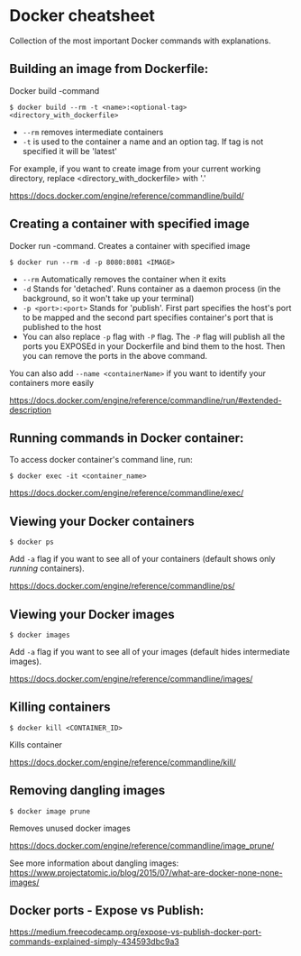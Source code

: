 # Docker cheatsheet
Collection of the most important Docker commands with explanations.


## Building an image from Dockerfile:

Docker build -command

`$ docker build --rm -t <name>:<optional-tag> <directory_with_dockerfile>`

* `--rm` removes intermediate containers
* `-t` is used to the container a name and an option tag. If tag is not specified it will be 'latest'

For example, if you want to create image from your current working directory, replace <directory_with_dockerfile> with '.'

https://docs.docker.com/engine/reference/commandline/build/

## Creating a container with specified image

Docker run -command. Creates a container with specified image

`$ docker run --rm -d -p 8080:8081 <IMAGE>`

* `--rm` Automatically removes the container when it exits
* `-d` Stands for 'detached'. Runs container as a daemon process (in the background, so it won't take up your terminal)
* `-p <port>:<port>` Stands for 'publish'. First part specifies the host's port to be mapped and the second part specifies container's port that is published to the host
* You can also replace `-p` flag with `-P` flag. The `-P` flag will publish all the ports you EXPOSEd in your Dockerfile and bind them to the host. Then you can remove the ports in the above command.

You can also add `--name <containerName>` if you want to identify your containers more easily

https://docs.docker.com/engine/reference/commandline/run/#extended-description

## Running commands in Docker container:

To access docker container's command line, run:

`$ docker exec -it <container_name>`

https://docs.docker.com/engine/reference/commandline/exec/

## Viewing your Docker containers

`$ docker ps`

Add `-a` flag if you want to see all of your containers (default shows only _running_ containers).

https://docs.docker.com/engine/reference/commandline/ps/

## Viewing your Docker images

`$ docker images`

Add `-a` flag if you want to see all of your images (default hides intermediate images).

https://docs.docker.com/engine/reference/commandline/images/

## Killing containers

`$ docker kill <CONTAINER_ID>`

Kills container

https://docs.docker.com/engine/reference/commandline/kill/

## Removing dangling images

`$ docker image prune`

Removes unused docker images

https://docs.docker.com/engine/reference/commandline/image_prune/

See more information about dangling images: 
https://www.projectatomic.io/blog/2015/07/what-are-docker-none-none-images/

## Docker ports - Expose vs Publish:

https://medium.freecodecamp.org/expose-vs-publish-docker-port-commands-explained-simply-434593dbc9a3


